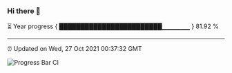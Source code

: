 ### Hi there 👋

⏳ Year progress { ████████████████████████▁▁▁▁▁▁ } 81.92 %

---

⏰ Updated on Wed, 27 Oct 2021 00:37:32 GMT

![Progress Bar CI](https://github.com/liununu/liununu/workflows/Progress%20Bar%20CI/badge.svg)
